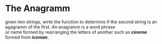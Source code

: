 # The Anagramm
given two strings, wirte the function to determine if the second string is an agagramm of the first. An anagramm is a word phrase  
or name formed by rearranging the letters of another such as ***cinema*** formed from ***iceman***.  

